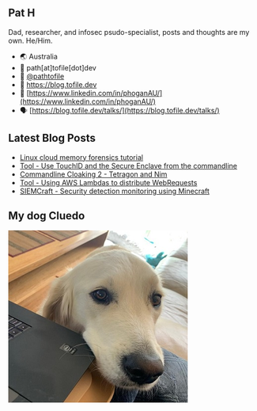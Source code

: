 ## Pat H

Dad, researcher, and infosec psudo-specialist, posts and thoughts are my own. He/Him.

- 🌏 Australia
- 📧 path[at]tofile[dot]dev
- 🐣 [@pathtofile](https://twitter.com/pathtofile)
- 📘 https://blog.tofile.dev
- 🏢 [https://www.linkedin.com/in/phoganAU/](https://www.linkedin.com/in/phoganAU/)
- 🗣️ [https://blog.tofile.dev/talks/](https://blog.tofile.dev/talks/)

## Latest Blog Posts
<!-- BLOG-POST-LIST:START -->
- [Linux cloud memory forensics tutorial](https://blog.tofile.dev/2022/08/22/cloud-forensics.html)
- [Tool - Use TouchID and the Secure Enclave from the commandline](https://blog.tofile.dev/2022/08/21/toucli.html)
- [Commandline Cloaking 2 - Tetragon and Nim](https://blog.tofile.dev/2022/08/04/tetragon.html)
- [Tool - Using AWS Lambdas to distribute WebRequests](https://blog.tofile.dev/2022/07/21/aws-webrunner.html)
- [SIEMCraft - Security detection monitoring using Minecraft](https://blog.tofile.dev/2022/06/10/siemcraft.html)
<!-- BLOG-POST-LIST:END -->

## My dog Cluedo
<img src="https://raw.githubusercontent.com/pathtofile/pathtofile/main/assets/dog_cluedo.jpg" alt="My Dog Cluedo" width="363" height="348">
